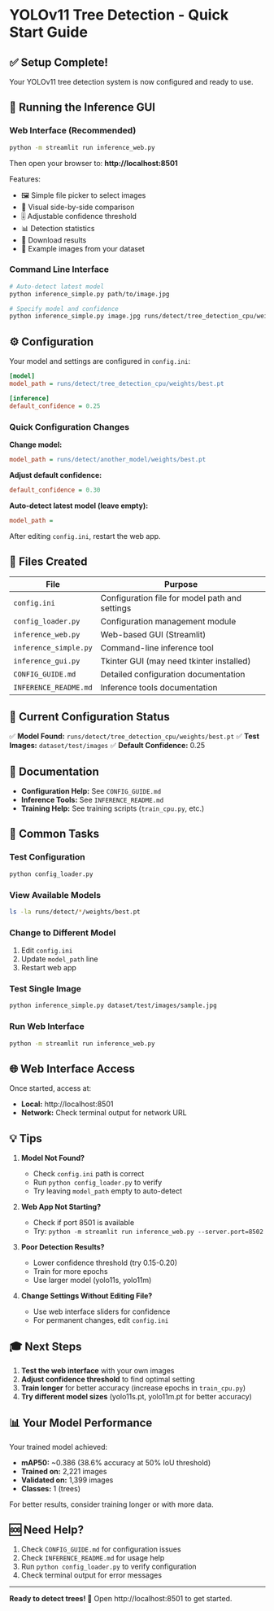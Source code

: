 # YOLOv11 Tree Detection - Quick Start Guide

## ✅ Setup Complete!

Your YOLOv11 tree detection system is now configured and ready to use.

## 🚀 Running the Inference GUI

### Web Interface (Recommended)
```bash
python -m streamlit run inference_web.py
```

Then open your browser to: **http://localhost:8501**

Features:
- 🖼️ Simple file picker to select images
- 🎯 Visual side-by-side comparison
- 🎚️ Adjustable confidence threshold
- 📊 Detection statistics
- 💾 Download results
- 🌲 Example images from your dataset

### Command Line Interface
```bash
# Auto-detect latest model
python inference_simple.py path/to/image.jpg

# Specify model and confidence
python inference_simple.py image.jpg runs/detect/tree_detection_cpu/weights/best.pt 0.3
```

## ⚙️ Configuration

Your model and settings are configured in `config.ini`:

```ini
[model]
model_path = runs/detect/tree_detection_cpu/weights/best.pt

[inference]
default_confidence = 0.25
```

### Quick Configuration Changes

**Change model:**
```ini
model_path = runs/detect/another_model/weights/best.pt
```

**Adjust default confidence:**
```ini
default_confidence = 0.30
```

**Auto-detect latest model (leave empty):**
```ini
model_path = 
```

After editing `config.ini`, restart the web app.

## 📁 Files Created

| File | Purpose |
|------|---------|
| `config.ini` | Configuration file for model path and settings |
| `config_loader.py` | Configuration management module |
| `inference_web.py` | Web-based GUI (Streamlit) |
| `inference_simple.py` | Command-line inference tool |
| `inference_gui.py` | Tkinter GUI (may need tkinter installed) |
| `CONFIG_GUIDE.md` | Detailed configuration documentation |
| `INFERENCE_README.md` | Inference tools documentation |

## 🎯 Current Configuration Status

✅ **Model Found:** `runs/detect/tree_detection_cpu/weights/best.pt`
✅ **Test Images:** `dataset/test/images`
✅ **Default Confidence:** 0.25

## 📖 Documentation

- **Configuration Help:** See `CONFIG_GUIDE.md`
- **Inference Tools:** See `INFERENCE_README.md`
- **Training Help:** See training scripts (`train_cpu.py`, etc.)

## 🔧 Common Tasks

### Test Configuration
```bash
python config_loader.py
```

### View Available Models
```bash
ls -la runs/detect/*/weights/best.pt
```

### Change to Different Model
1. Edit `config.ini`
2. Update `model_path` line
3. Restart web app

### Test Single Image
```bash
python inference_simple.py dataset/test/images/sample.jpg
```

### Run Web Interface
```bash
python -m streamlit run inference_web.py
```

## 🌐 Web Interface Access

Once started, access at:
- **Local:** http://localhost:8501
- **Network:** Check terminal output for network URL

## 💡 Tips

1. **Model Not Found?**
   - Check `config.ini` path is correct
   - Run `python config_loader.py` to verify
   - Try leaving `model_path` empty to auto-detect

2. **Web App Not Starting?**
   - Check if port 8501 is available
   - Try: `python -m streamlit run inference_web.py --server.port=8502`

3. **Poor Detection Results?**
   - Lower confidence threshold (try 0.15-0.20)
   - Train for more epochs
   - Use larger model (yolo11s, yolo11m)

4. **Change Settings Without Editing File?**
   - Use web interface sliders for confidence
   - For permanent changes, edit `config.ini`

## 🎓 Next Steps

1. **Test the web interface** with your own images
2. **Adjust confidence threshold** to find optimal setting
3. **Train longer** for better accuracy (increase epochs in `train_cpu.py`)
4. **Try different model sizes** (yolo11s.pt, yolo11m.pt for better accuracy)

## 📊 Your Model Performance

Your trained model achieved:
- **mAP50:** ~0.386 (38.6% accuracy at 50% IoU threshold)
- **Trained on:** 2,221 images
- **Validated on:** 1,399 images
- **Classes:** 1 (trees)

For better results, consider training longer or with more data.

## 🆘 Need Help?

1. Check `CONFIG_GUIDE.md` for configuration issues
2. Check `INFERENCE_README.md` for usage help
3. Run `python config_loader.py` to verify configuration
4. Check terminal output for error messages

---

**Ready to detect trees! 🌲** Open http://localhost:8501 to get started.